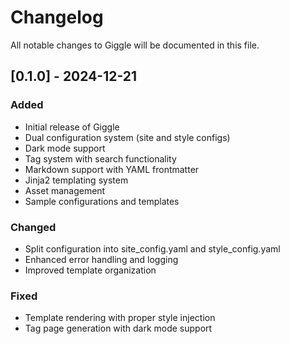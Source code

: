 # Changelog

All notable changes to Giggle will be documented in this file.

## [0.1.0] - 2024-12-21

### Added
- Initial release of Giggle
- Dual configuration system (site and style configs)
- Dark mode support
- Tag system with search functionality
- Markdown support with YAML frontmatter
- Jinja2 templating system
- Asset management
- Sample configurations and templates

### Changed
- Split configuration into site_config.yaml and style_config.yaml
- Enhanced error handling and logging
- Improved template organization

### Fixed
- Template rendering with proper style injection
- Tag page generation with dark mode support